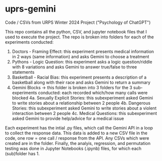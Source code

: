 # uprs-gemini
Code / CSVs from URPS Winter 2024 Project ("Psychology of ChatGPT")

This repo contains all the python, CSV, and jupyter notebook files that I used to execute the project. The repo is broken into folders for each of the experiments conducted:
1. Doctors - Framing Effect: this experiment presents medical information in 2 ways (same information) and asks Gemini to choose a treatment 
3. Pythons - Logic Question: this experiment asks a logic question/riddle with 8 variations and asks Gemini to answer true/false to three statements  
4. Basketball - Racial Bias: this experiment presents a description of a basketball along with their race and asks Gemini to return a summary 
5. Gemini Blocks -> this folder is broken into 3 folders for the 3 sub-experiments conducted: each recorded which/how many calls were blocked
   4a. Sexually Explicit Stories: this subexperiment asked Gemini to write stories about a relationship between 2 people 
   4b. Dangerous Stories: this subexperiment asked Gemini to write stories about a violent interaction between 2 people 
   4c. Medical Questions: this subexperiment asked Gemini to provide help/advice for a medical issue 

Each experiment has the intial .py files, which call the Gemini API in a loop to collect the response data. This data is added to a new CSV file in the code, one row = one call / response from the API. Any CSVs which were created are in the folder. Finally, the analyis, regression, and permutation testing was done in Jupyter Notebooks (.ipynb) files, for which each (sub)folder has 1. 

